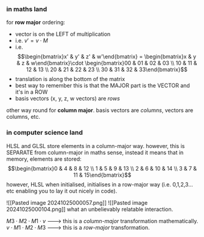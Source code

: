 ### in maths land
for **row major** ordering:
- vector is on the LEFT of multiplication
- i.e. $v'=v \cdot M$ 
- i.e. $$\begin{bmatrix}x' & y' & z' & w'\end{bmatrix} = \begin{bmatrix}x & y & z & w\end{bmatrix}\cdot \begin{bmatrix}00 & 01 & 02 & 03 \\ 10 & 11 & 12 & 13 \\ 20 & 21 & 22 & 23 \\ 30 & 31 & 32 & 33\end{bmatrix}$$
- translation is along the bottom of the matrix
- best way to remember this is that the MAJOR part is the VECTOR and it's in a ROW
- basis vectors (x, y, z, w vectors) are *rows*

other way round for **column major**. basis vectors are *columns*, vectors are columns, etc.

### in computer science land
HLSL and GLSL store elements in a column-major way. however, this is SEPARATE from column-major in maths sense, instead it means that in memory, elements are stored:
$$\begin{bmatrix}0 & 4 & 8 & 12 \\ 1 & 5 & 9 & 13 \\ 2 & 6 & 10 & 14 \\ 3 & 7 & 11 & 15\end{bmatrix}$$
however, HLSL when initialised, initialises in a row-major way (i.e. 0,1,2,3... etc enabling you to lay it out nicely in code).

![[Pasted image 20241025000057.png]]
![[Pasted image 20241025000104.png]]
what an unbelievably relatable interaction.

$M3 \cdot M2 \cdot M1 \cdot v$  ---> this is a *column-major* transformation mathematically.
$v \cdot M1 \cdot M2 \cdot M3$  ---> this is a *row-major* transformation.